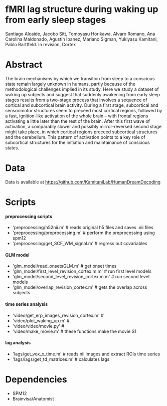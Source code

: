 fMRI lag structure during waking up from early sleep stages
========================================================================================
Santiago Alcaide, Jacobo Sitt, Tomoyasu Horikawa, Alvaro Romano, Ana Carolina Maldonado, Agustín Ibanez, Mariano Sigman, Yukiyasu Kamitani, Pablo Barttfeld. In revision, Cortex


Abstract
========

The brain mechanisms by which we transition from sleep to a conscious state remain largely unknown in humans, partly because of the methodological challenges implied in its study. Here we study a dataset of waking up subjects and suggest that suddenly awakening from early sleep stages results from a two-stage process that involves a sequence of cortical and subcortical brain activity. During a first stage, subcortical and sensorimotor structures seem to preceed most cortical regions, followed by a fast, ignition-like activation of the whole brain – with frontal regions activating a little later than the rest of the brain. After this first wave of activation, a comparably slower and possibly mirror-reversed second stage might take place, in which cortical regions preceed subcortical structures and the cerebellum. This pattern of activation points to a key role of subcortical structures for the initiation and maintainance of conscious states.



Data
====

Data is available at https://github.com/KamitaniLab/HumanDreamDecoding


Scripts
=======

#### preprocessing scripts
- 'preprocessing/h52nii.m' #  reads original h5 files and saves .nii files
- 'preprocessing/preprocessing.m' # perform the preprocessing using spm12
- 'preprocessing/get_SCF_WM_signal.m' #  regress out covariables

#### GLM model
- 'glm_model/read_onsetsGLM.m' # get onset times
- 'glm_model/first_level_revision_cortex.m.m' # run first level models
- 'glm_model/second_level_revision_cortex.m.m' # run second level models
- 'glm_model/overlap_revision_cortex.m' # gets the overlap across subjects

#### time series analysis
- 'video/get_erp_images_revision_cortex.m' # 
- 'video/plot_waking_up.m' #
- 'video/video/movie.py' #
- 'video/make_movie.m' # these functions make the movie S1

#### lag analysis
- 'lags/get_vox_x_time.m' # reads nii images and extract ROIs time series
- 'lags/lags/get_td_matrices.m' # calculates lags


Dependencies
============

- SPM12
- Brainvisa/Anatomist


